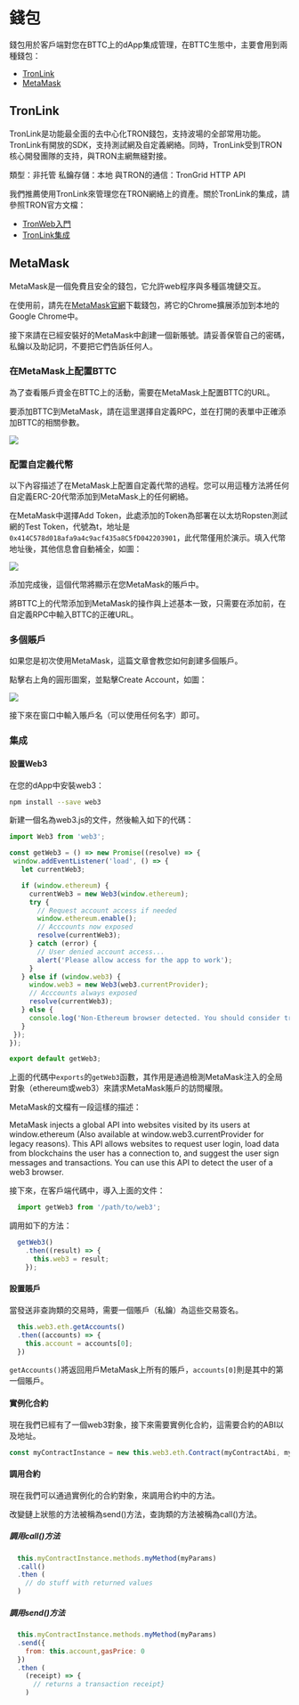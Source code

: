 # 錢包

錢包用於客戶端對您在BTTC上的dApp集成管理，在BTTC生態中，主要會用到兩種錢包：

* [TronLink](https://www.tronlink.org/)
* [MetaMask](https://metamask.io/)

## TronLink

TronLink是功能最全面的去中心化TRON錢包，支持波場的全部常用功能。TronLink有開放的SDK，支持測試網及自定義網絡。同時，TronLink受到TRON核心開發團隊的支持，與TRON主網無縫對接。

類型：非托管
私鑰存儲：本地
與TRON的通信：TronGrid HTTP API

我們推薦使用TronLink來管理您在TRON網絡上的資產。關於TronLink的集成，請參照TRON官方文檔：

* [TronWeb入門](https://cn.developers.tron.network/docs/%E5%85%A5%E9%97%A8_new)
* [TronLink集成](https://cn.developers.tron.network/docs/%E4%BB%8B%E7%BB%8D-2)

## MetaMask

MetaMask是一個免費且安全的錢包，它允許web程序與多種區塊鏈交互。

在使用前，請先在[MetaMask官網](https://metamask.io/)下載錢包，將它的Chrome擴展添加到本地的Google Chrome中。

接下來請在已經安裝好的MetaMask中創建一個新賬號。請妥善保管自己的密碼，私鑰以及助記詞，不要把它們告訴任何人。

### 在MetaMask上配置BTTC

為了查看賬戶資金在BTTC上的活動，需要在MetaMask上配置BTTC的URL。

要添加BTTC到MetaMask，請在這里選擇自定義RPC，並在打開的表單中正確添加BTTC的相關參數。

![](https://i.imgur.com/2h1Ui9n.png)

### 配置自定義代幣

以下內容描述了在MetaMask上配置自定義代幣的過程。您可以用這種方法將任何自定義ERC-20代幣添加到MetaMask上的任何網絡。

在MetaMask中選擇Add Token，此處添加的Token為部署在以太坊Ropsten測試網的Test Token，代號為t，地址是`0x414C578d018afa9a4c9acf435a8C5fD042203901`，此代幣僅用於演示。填入代幣地址後，其他信息會自動補全，如圖：

![](https://i.imgur.com/rlLeGqH.png)


添加完成後，這個代幣將顯示在您MetaMask的賬戶中。

將BTTC上的代幣添加到MetaMask的操作與上述基本一致，只需要在添加前，在自定義RPC中輸入BTTC的正確URL。

### 多個賬戶

如果您是初次使用MetaMask，這篇文章會教您如何創建多個賬戶。

點擊右上角的圓形圖案，並點擊Create Account，如圖：

![](https://i.imgur.com/I1AegvE.png)

接下來在窗口中輸入賬戶名（可以使用任何名字）即可。

### 集成

#### 設置Web3

在您的dApp中安裝web3：

```sh
npm install --save web3
```

新建一個名為web3.js的文件，然後輸入如下的代碼：

```js
import Web3 from 'web3';

const getWeb3 = () => new Promise((resolve) => {
 window.addEventListener('load', () => {
   let currentWeb3;

   if (window.ethereum) {
     currentWeb3 = new Web3(window.ethereum);
     try {
       // Request account access if needed
       window.ethereum.enable();
       // Acccounts now exposed
       resolve(currentWeb3);
     } catch (error) {
       // User denied account access...
       alert('Please allow access for the app to work');
     }
   } else if (window.web3) {
     window.web3 = new Web3(web3.currentProvider);
     // Acccounts always exposed
     resolve(currentWeb3);
   } else {
     console.log('Non-Ethereum browser detected. You should consider trying MetaMask!');
   }
 });
});

export default getWeb3;
```

上面的代碼中`exports`的`getWeb3`函數，其作用是通過檢測MetaMask注入的全局對象（ethereum或web3）來請求MetaMask賬戶的訪問權限。

MetaMask的文檔有一段這樣的描述：

MetaMask injects a global API into websites visited by its users at window.ethereum (Also available at window.web3.currentProvider for legacy reasons). This API allows websites to request user login, load data from blockchains the user has a connection to, and suggest the user sign messages and transactions. You can use this API to detect the user of a web3 browser.

接下來，在客戶端代碼中，導入上面的文件：

```js
  import getWeb3 from '/path/to/web3';
```

調用如下的方法：

```js
  getWeb3()
    .then((result) => {
      this.web3 = result;
    });
```

#### 設置賬戶

當發送非查詢類的交易時，需要一個賬戶（私鑰）為這些交易簽名。

```js
  this.web3.eth.getAccounts()
  .then((accounts) => {
    this.account = accounts[0];
  })
```

`getAccounts()`將返回用戶MetaMask上所有的賬戶，`accounts[0]`則是其中的第一個賬戶。

#### 實例化合約

現在我們已經有了一個web3對象，接下來需要實例化合約，這需要合約的ABI以及地址。

```js
const myContractInstance = new this.web3.eth.Contract(myContractAbi, myContractAddress)
```

#### 調用合約

現在我們可以通過實例化的合約對象，來調用合約中的方法。

改變鏈上狀態的方法被稱為send()方法，查詢類的方法被稱為call()方法。

##### 調用call()方法

```js
  this.myContractInstance.methods.myMethod(myParams)
  .call()
  .then (
    // do stuff with returned values
  )
```

##### 調用send()方法

```js
  this.myContractInstance.methods.myMethod(myParams)
  .send({
    from: this.account,gasPrice: 0
  })
  .then (
    (receipt) => {
      // returns a transaction receipt}
    )
```
